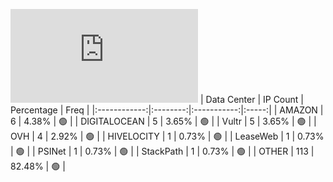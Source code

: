 ![Diagramm](https://github.com/obajay/StateSync-snapshots/blob/main/Projects/Juno/1/README.md)
| Data Center | IP Count | Percentage | Freq |
|:------------:|:--------:|:-----------:|:-----:|
| AMAZON | 6 | 4.38% | 🟢 |
| DIGITALOCEAN | 5 | 3.65% | 🟢 |
| Vultr | 5 | 3.65% | 🟢 |
| OVH | 4 | 2.92% | 🟢 |
| HIVELOCITY | 1 | 0.73% | 🟢 |
| LeaseWeb | 1 | 0.73% | 🟢 |
| PSINet | 1 | 0.73% | 🟢 |
| StackPath | 1 | 0.73% | 🟢 |
| OTHER | 113 | 82.48% | 🟢 |